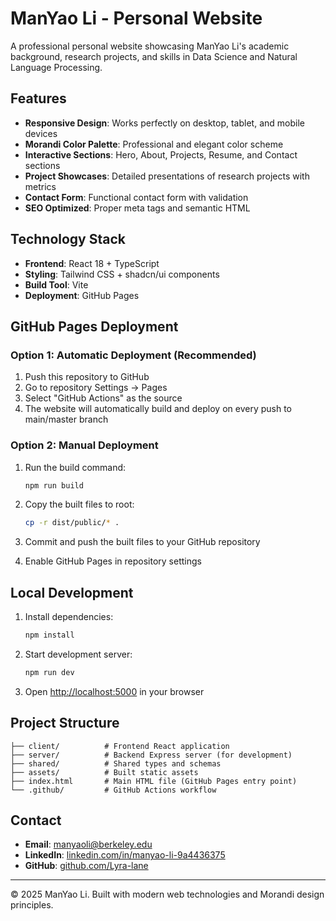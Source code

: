 # ManYao Li - Personal Website

A professional personal website showcasing ManYao Li's academic background, research projects, and skills in Data Science and Natural Language Processing.

## Features

- **Responsive Design**: Works perfectly on desktop, tablet, and mobile devices
- **Morandi Color Palette**: Professional and elegant color scheme
- **Interactive Sections**: Hero, About, Projects, Resume, and Contact sections
- **Project Showcases**: Detailed presentations of research projects with metrics
- **Contact Form**: Functional contact form with validation
- **SEO Optimized**: Proper meta tags and semantic HTML

## Technology Stack

- **Frontend**: React 18 + TypeScript
- **Styling**: Tailwind CSS + shadcn/ui components
- **Build Tool**: Vite
- **Deployment**: GitHub Pages

## GitHub Pages Deployment

### Option 1: Automatic Deployment (Recommended)

1. Push this repository to GitHub
2. Go to repository Settings → Pages
3. Select "GitHub Actions" as the source
4. The website will automatically build and deploy on every push to main/master branch

### Option 2: Manual Deployment

1. Run the build command:
   ```bash
   npm run build
   ```

2. Copy the built files to root:
   ```bash
   cp -r dist/public/* .
   ```

3. Commit and push the built files to your GitHub repository

4. Enable GitHub Pages in repository settings

## Local Development

1. Install dependencies:
   ```bash
   npm install
   ```

2. Start development server:
   ```bash
   npm run dev
   ```

3. Open [http://localhost:5000](http://localhost:5000) in your browser

## Project Structure

```
├── client/          # Frontend React application
├── server/          # Backend Express server (for development)
├── shared/          # Shared types and schemas
├── assets/          # Built static assets
├── index.html       # Main HTML file (GitHub Pages entry point)
└── .github/         # GitHub Actions workflow
```

## Contact

- **Email**: manyaoli@berkeley.edu
- **LinkedIn**: [linkedin.com/in/manyao-li-9a4436375](https://www.linkedin.com/in/manyao-li-9a4436375)
- **GitHub**: [github.com/Lyra-lane](https://github.com/Lyra-lane)

---

© 2025 ManYao Li. Built with modern web technologies and Morandi design principles.